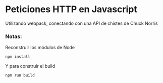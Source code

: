 # Peticiones HTTP en Javascript

Utilizando webpack, conectando con una API de chistes de Chuck Norris

### Notas:
Reconstruir los módulos de Node
```
npm install
```

Y para construir el build
```
npm run build
```